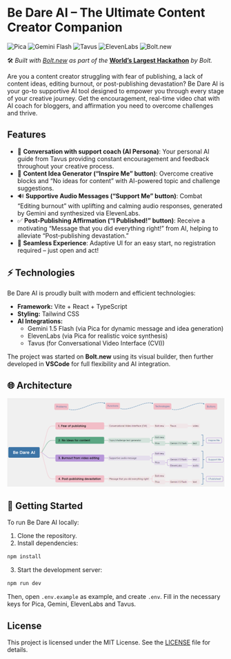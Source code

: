 # Be Dare AI – The Ultimate Content Creator Companion

![Pica](https://img.shields.io/badge/Pica-AI%20API-00B2FF?style=for-the-badge)
![Gemini Flash](https://img.shields.io/badge/Gemini-text-FF6D01?logo=google&logoColor=white&style=for-the-badge)
![Tavus](https://img.shields.io/badge/Tavus-video-blueviolet?style=for-the-badge)
![ElevenLabs](https://img.shields.io/badge/ElevenLabs-Audio-green?style=for-the-badge)
![Bolt.new](https://img.shields.io/badge/Built%20with-Bolt.new-purple?style=for-the-badge)

🛠️ _Built with [Bolt.new](https://bolt.new) as part of the_ [**World’s Largest Hackathon**](https://worldslargesthackathon.devpost.com/) _by Bolt._

Are you a content creator struggling with fear of publishing, a lack of content ideas, editing burnout, or post-publishing devastation? Be Dare AI is your go-to supportive AI tool designed to empower you through every stage of your creative journey. Get the encouragement, real-time video chat with AI coach for bloggers, and affirmation you need to overcome challenges and thrive.

## Features

- 🤝 **Conversation with support coach (AI Persona)**: Your personal AI guide from Tavus providing constant encouragement and feedback throughout your creative process.
- 🎲 **Content Idea Generator (“Inspire Me” button)**: Overcome creative blocks and “No ideas for content” with AI-powered topic and challenge suggestions.
- 🔊 **Supportive Audio Messages (“Support Me” button)**: Combat “Editing burnout” with uplifting and calming audio responses, generated by Gemini and synthesized via ElevenLabs.
- ✅ **Post-Publishing Affirmation (“I Published!” button)**: Receive a motivating “Message that you did everything right!” from AI, helping to alleviate “Post-publishing devastation.”
- 🚀 **Seamless Experience**: Adaptive UI for an easy start, no registration required – just open and act!

## ⚡ Technologies

Be Dare AI is proudly built with modern and efficient technologies:

-   **Framework:** Vite + React + TypeScript
-   **Styling:** Tailwind CSS
-   **AI Integrations:**
    -   Gemini 1.5 Flash (via Pica for dynamic message and idea generation)
    -   ElevenLabs (via Pica for realistic voice synthesis)
    -   Tavus (for Conversational Video Interface (CVI))

The project was started on **Bolt.new** using its visual builder, then further developed in **VSCode** for full flexibility and AI integration.

## 🌐 Architecture

![Architecture](images/architecture.png)


## 🚀 Getting Started

To run Be Dare AI locally:

1.  Clone the repository.
2.  Install dependencies:

```bash
npm install
```

3.  Start the development server:
```bash
npm run dev
```

Then, open `.env.example` as example, and create `.env`. Fill in the necessary keys for Pica, Gemini, ElevenLabs and Tavus.

## License

This project is licensed under the MIT License. See the [LICENSE](LICENSE) file for details.